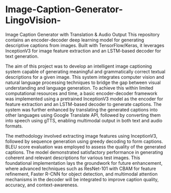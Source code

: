 # Image-Caption-Generator-LingoVision-
Image Caption Generator with Translation &amp; Audio Output This repository contains an encoder-decoder deep learning model for generating descriptive captions from images. Built with TensorFlow/Keras, it leverages InceptionV3 for image feature extraction and an LSTM-based decoder for text generation.

The aim of this project was to develop an intelligent image captioning system capable of generating meaningful and grammatically correct textual descriptions for a given image. This system integrates computer vision and natural language processing techniques to bridge the gap between visual understanding and language generation. To achieve this within limited computational resources and time, a basic encoder-decoder framework was implemented using a pretrained InceptionV3 model as the encoder for feature extraction and an LSTM-based decoder to generate captions. The system was further enhanced by translating the generated captions into other languages using Google Translate API, followed by converting them into speech using gTTS, enabling multimodal output in both text and audio formats.

The methodology involved extracting image features using InceptionV3, followed by sequence generation using greedy decoding to form captions. BLEU score evaluation was employed to assess the quality of the generated captions. The model demonstrated satisfactory performance in generating coherent and relevant descriptions for various test images. This foundational implementation lays the groundwork for future enhancement, where advanced techniques such as ResNet-101 with CBAM for feature refinement, Faster R-CNN for object detection, and multimodal attention mechanisms in the decoder will be integrated to improve caption quality, accuracy, and context-awareness.
